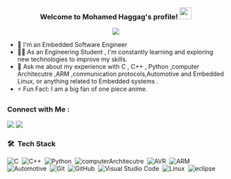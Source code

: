 


<h3 align="center">
  Welcome to Mohamed Haggag's profile!
    <img src="https://media.giphy.com/media/hvRJCLFzcasrR4ia7z/giphy.gif" width="28">
</h3>


<!-- Typing SVG by DenverCoder1 - https://github.com/DenverCoder1/readme-typing-svg -->
<p align="center">
  <a href="https://github.com/DenverCoder1/readme-typing-svg"><img src="https://readme-typing-svg.herokuapp.com/?lines=Wrork%20SHard;Dream%20Big&font=Fira%20Code&center=true&width=440&height=45&color=f75c7e&vCenter=true&size=22"></a>
</p> 

- 🏢 I'm an Embedded Software Engineer 
- 👨‍💻 As an Engineering Student , I'm constantly learning and exploring new technologies to improve my skills.
- 💬 Ask me about my experience with C , C++ , Python ,computer Architecutre ,ARM ,communication protocols,Automotive and Embedded Linux, or anything related to Embedded systems .
- ⚡ Fun Fact: I am a big fan of one piece anime. 


### Connect with Me :

<a href="https://www.linkedin.com/in/mohamed-haggag-046a86197/" target="_blank"><img src="https://img.shields.io/badge/-Mohamed%20Haggag-0077B5?style=for-the-badge&logo=Linkedin&logoColor=white"/></a>
<a href="https://www.facebook.com/midoy.haggag" target="_blank"><img src="https://img.shields.io/badge/-Mohamed%20Haggag-0077B5?style=for-the-badge&logo=Facebook&logoColor=white"/></a>
### 🛠 &nbsp;Tech Stack
![C](https://img.shields.io/badge/-C-05122A?style=flat&logo=C)&nbsp;
![C++](https://img.shields.io/badge/-Cpp-05122A?style=flat&logo=Cpp&logoColor=563D7C)&nbsp;
![Python](https://img.shields.io/badge/-Python-05122A?style=flat&logo=Python)&nbsp;
![computerArchitecutre](https://img.shields.io/badge/-computerArchitecutre-05122A?style=flat&logo=computerArchitecutre&logoColor=1572B6)&nbsp;
![AVR](https://img.shields.io/badge/-AVR-05122A?style=flat&logo=AVR)&nbsp;
![ARM](https://img.shields.io/badge/-ARM-05122A?style=flat&logo=ARM)
![Automotive](https://img.shields.io/badge/-Automotive-05122A?style=flat&logo=Automotive&logoColor=339933)&nbsp;
![Git](https://img.shields.io/badge/-Git-05122A?style=flat&logo=git)&nbsp;
![GitHub](https://img.shields.io/badge/-GitHub-05122A?style=flat&logo=github)&nbsp;
![Visual Studio Code](https://img.shields.io/badge/-Visual%20Studio%20Code-05122A?style=flat&logo=visual-studio-code&logoColor=007ACC)&nbsp;
![Linux](https://img.shields.io/badge/-Linux-05122A?style=flat&logo=Linux)&nbsp;
![eclipse](https://img.shields.io/badge/-eclipse-05122A?style=flat&logo=eclipse)&nbsp;

